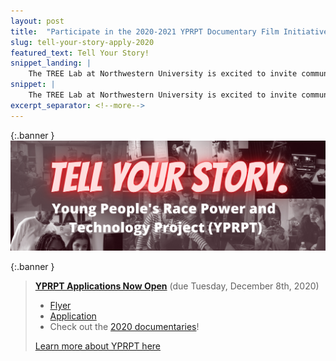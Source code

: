 ```yaml
---
layout: post
title:  "Participate in the 2020-2021 YPRPT Documentary Film Initiative!"
slug: tell-your-story-apply-2020
featured_text: Tell Your Story!
snippet_landing: |
    The TREE Lab at Northwestern University is excited to invite community organizations serving high school students to participate in YPRPT, a free initiative using documentary filmmaking to empower students to explore, critique, and reimagine the role of technology in their every day environment.
snippet: |
    The TREE Lab at Northwestern University is excited to invite community organizations serving high school students to participate in YPRPT, a free initiative using documentary filmmaking to empower students to explore, critique, and reimagine the role of technology in their every day environment.
excerpt_separator: <!--more-->
---
```

{:.banner }
<a href="/assets/docs/yprpt/YPRPT_Northwestern_Flyer.pdf"><img src="/assets/images/yprpt/tell-your-story.png" /></a>

{:.banner }
> **[YPRPT Applications Now Open](https://forms.gle/ktpok5VMYRcfcS3N9)** (due Tuesday, December 8th, 2020)
> * <a href="/assets/docs/yprpt/YPRPT_Northwestern_Flyer.pdf">Flyer</a>
> * <a href="https://forms.gle/ktpok5VMYRcfcS3N9">Application</a>
> * Check out the [2020 documentaries](/news/2020-06-17-documentary-screenings)!
> 
> [Learn more about YPRPT here](/projects/yprpt/)